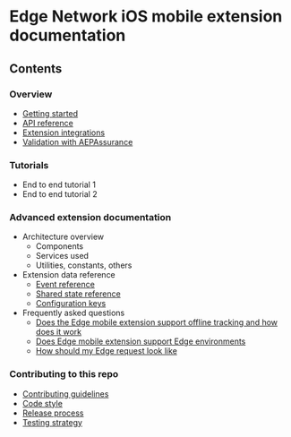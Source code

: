 # Edge Network iOS mobile extension documentation

## Contents

### Overview
* [Getting started](./Overview/getting-started.md)
* [API reference](./Overview/api-reference.md)
* [Extension integrations](./Overview/integrations.md)
* [Validation with AEPAssurance](./Overview/validation.md)

### Tutorials
  * End to end tutorial 1
  * End to end tutorial 2

### Advanced extension documentation
* Architecture overview
  * Components
  * Services used
  * Utilities, constants, others
* Extension data reference
  * [Event reference](./Advanced/ExtensionDataReference/event-reference.md)
  * [Shared state reference](./Advanced/ExtensionDataReference/shared-state-reference.md)
  * [Configuration keys](./Advanced/ExtensionDataReference/config-reference.md)
* Frequently asked questions
  * [Does the Edge mobile extension support offline tracking and how does it work](./Advanced/FAQ/events-persistence.md)
  * [Does Edge mobile extension support Edge environments](./Advanced/FAQ/edge-network-environments.md)
  * [How should my Edge request look like](./Advanced/FAQ/edge-network-apis-integration.md)

### Contributing to this repo
  * [Contributing guidelines](../.github/CONTRIBUTING.md)
  * [Code style](./Contributing/code-style.md)
  * [Release process](./Contributing/release-process.md)
  * [Testing strategy](./Contributing/testing-strategy.md)

